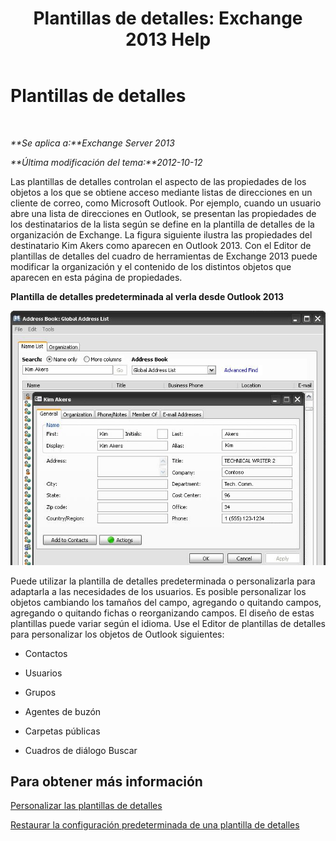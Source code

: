 ﻿---
title: 'Plantillas de detalles: Exchange 2013 Help'
TOCTitle: Plantillas de detalles
ms:assetid: 26f02e47-1540-4840-afe0-600c97368cac
ms:mtpsurl: https://technet.microsoft.com/es-es/library/JJ673049(v=EXCHG.150)
ms:contentKeyID: 49895528
ms.date: 05/22/2018
mtps_version: v=EXCHG.150
ms.translationtype: MT
---

# Plantillas de detalles

 

_**Se aplica a:**Exchange Server 2013_

_**Última modificación del tema:**2012-10-12_

Las plantillas de detalles controlan el aspecto de las propiedades de los objetos a los que se obtiene acceso mediante listas de direcciones en un cliente de correo, como Microsoft Outlook. Por ejemplo, cuando un usuario abre una lista de direcciones en Outlook, se presentan las propiedades de los destinatarios de la lista según se define en la plantilla de detalles de la organización de Exchange. La figura siguiente ilustra las propiedades del destinatario Kim Akers como aparecen en Outlook 2013. Con el Editor de plantillas de detalles del cuadro de herramientas de Exchange 2013 puede modificar la organización y el contenido de los distintos objetos que aparecen en esta página de propiedades.

**Plantilla de detalles predeterminada al verla desde Outlook 2013**

![Plantilla de detalles predeterminada de Outlook 2007](images/JJ673049.a0af8aca-663d-4702-ab2f-9a342f481cdf(EXCHG.150).gif "Plantilla de detalles predeterminada de Outlook 2007")

Puede utilizar la plantilla de detalles predeterminada o personalizarla para adaptarla a las necesidades de los usuarios. Es posible personalizar los objetos cambiando los tamaños del campo, agregando o quitando campos, agregando o quitando fichas o reorganizando campos. El diseño de estas plantillas puede variar según el idioma. Use el Editor de plantillas de detalles para personalizar los objetos de Outlook siguientes:

  - Contactos

  - Usuarios

  - Grupos

  - Agentes de buzón

  - Carpetas públicas

  - Cuadros de diálogo Buscar

## Para obtener más información

[Personalizar las plantillas de detalles](customize-details-templates-exchange-2013-help.md)

[Restaurar la configuración predeterminada de una plantilla de detalles](restore-a-details-template-to-the-default-configuration-exchange-2013-help.md)


